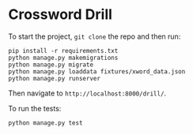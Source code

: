 # Crossword Drill

To start the project, `git clone` the repo and then run:
```
pip install -r requirements.txt
python manage.py makemigrations
python manage.py migrate
python manage.py loaddata fixtures/xword_data.json
python manage.py runserver
```

Then navigate to `http://localhost:8000/drill/`.

To run the tests:
```
python manage.py test
```